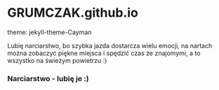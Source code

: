 # GRUMCZAK.github.io
theme: jekyll-theme-Cayman

Lubię narciarstwo, bo szybka jazda dostarcza wielu emocji, na nartach można zobaczyć piękne miejsca i spędzić czas ze znajomymi, a to wszystko na świeżym powietrzu :)
### Narciarstwo - lubię je :)

<img title="Narciarz" alt="" src="https://www.ischgl.com/media/ischgl/WINTER/SKIGEBIET/image-thumb__53475433__og-image/SKI_ALPIN_2022%20%287%29.webp">
